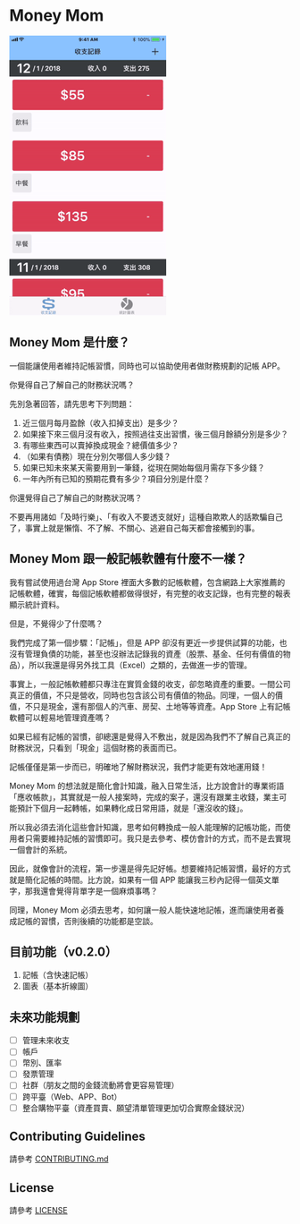 # Money Mom

![](v0.2.0.gif)

## Money Mom 是什麼？

一個能讓使用者維持記帳習慣，同時也可以協助使用者做財務規劃的記帳 APP。

你覺得自己了解自己的財務狀況嗎？

先別急著回答，請先思考下列問題：

1. 近三個月每月盈餘（收入扣掉支出）是多少？
2. 如果接下來三個月沒有收入，按照過往支出習慣，後三個月餘額分別是多少？
3. 有哪些東西可以賣掉換成現金？總價值多少？
4. （如果有債務）現在分別欠哪個人多少錢？
5. 如果已知未來某天需要用到一筆錢，從現在開始每個月需存下多少錢？
6. 一年內所有已知的預期花費有多少？項目分別是什麼？

你還覺得自己了解自己的財務狀況嗎？

不要再用諸如「及時行樂」、「有收入不要透支就好」這種自欺欺人的話欺騙自己了，事實上就是懶惰、不了解、不關心、逃避自己每天都會接觸到的事。

## Money Mom 跟一般記帳軟體有什麼不一樣？

我有嘗試使用過台灣 App Store 裡面大多數的記帳軟體，包含網路上大家推薦的記帳軟體，確實，每個記帳軟體都做得很好，有完整的收支記錄，也有完整的報表顯示統計資料。

但是，不覺得少了什麼嗎？

我們完成了第一個步驟：「記帳」，但是 APP 卻沒有更近一步提供試算的功能，也沒有管理負債的功能，甚至也沒辦法記錄我的資產（股票、基金、任何有價值的物品），所以我還是得另外找工具（Excel）之類的，去做進一步的管理。

事實上，一般記帳軟體都只專注在實質金錢的收支，卻忽略資產的重要。一間公司真正的價值，不只是營收，同時也包含該公司有價值的物品。同理，一個人的價值，不只是現金，還有那個人的汽車、房契、土地等等資產。App Store 上有記帳軟體可以輕易地管理資產嗎？

如果已經有記帳的習慣，卻總還是覺得入不敷出，就是因為我們不了解自己真正的財務狀況，只看到「現金」這個財務的表面而已。

記帳僅僅是第一步而已，明確地了解財務狀況，我們才能更有效地運用錢！

Money Mom 的想法就是簡化會計知識，融入日常生活，比方說會計的專業術語「應收帳款」，其實就是一般人接案時，完成的案子，還沒有跟業主收錢，業主可能預計下個月一起轉帳，如果轉化成日常用語，就是「還沒收的錢」。

所以我必須去消化這些會計知識，思考如何轉換成一般人能理解的記帳功能，而使用者只需要維持記帳的習慣即可。我只是去參考、模仿會計的方式，而不是去實現一個會計的系統。

因此，就像會計的流程，第一步還是得先記好帳。想要維持記帳習慣，最好的方式就是簡化記帳的時間。比方說，如果有一個 APP 能讓我三秒內記得一個英文單字，那我還會覺得背單字是一個麻煩事嗎？

同理，Money Mom 必須去思考，如何讓一般人能快速地記帳，進而讓使用者養成記帳的習慣，否則後續的功能都是空談。

## 目前功能（v0.2.0）

1. 記帳（含快速記帳）
2. 圖表（基本折線圖）

## 未來功能規劃

- [ ] 管理未來收支
- [ ] 帳戶
- [ ] 幣別、匯率
- [ ] 發票管理
- [ ] 社群（朋友之間的金錢流動將會更容易管理）
- [ ] 跨平臺（Web、APP、Bot）
- [ ] 整合購物平臺（資產買賣、願望清單管理更加切合實際金錢狀況）

## Contributing Guidelines

請參考 [CONTRIBUTING.md](CONTRIBUTING.md)

## License

請參考 [LICENSE](LICENSE)
